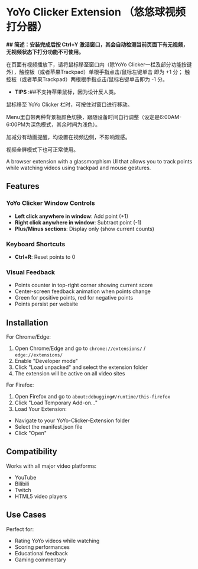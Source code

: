 # YoYo Clicker Extension （悠悠球视频打分器）

**## 简述：安装完成后按 Ctrl+Y 激活窗口，其会自动检测当前页面下有无视频，无视频状态下打分功能不可使用。**

在页面有视频播放下，请将鼠标移至窗口内（除YoYo Clicker一栏及部分功能按键外），触控板（或者苹果Trackpad）单根手指点击/鼠标左键单击 即为 +1 分； 触控板（或者苹果Trackpad）两根根手指点击/鼠标右键单击即为 -1 分。

- **TIPS** :##不支持苹果鼠标，因为设计反人类。
  
鼠标移至 YoYo Clicker 栏时，可按住对窗口进行移动。

Menu里自带两种背景板颜色切换，跟随设备时间自行调整（设定是6:00AM-6:00PM为深色模式，其余时间为浅色）。

加减分有动画提醒，均设置在视频边侧，不影响观感。

视频全屏模式下也可正常使用。

A browser extension with a glassmorphism UI that allows you to track points while watching videos using trackpad and mouse gestures.

## Features 

### YoYo Clicker Window Controls
- **Left click anywhere in window**: Add point (+1)
- **Right click anywhere in window**: Subtract point (-1)
- **Plus/Minus sections**: Display only (show current counts)

### Keyboard Shortcuts
- **Ctrl+R**: Reset points to 0

### Visual Feedback
- Points counter in top-right corner showing current score
- Center-screen feedback animation when points change
- Green for positive points, red for negative points
- Points persist per website

## Installation

For Chrome/Edge:

1. Open Chrome/Edge and go to `chrome://extensions/` / `edge://extensions/`
2. Enable "Developer mode"
3. Click "Load unpacked" and select the extension folder
4. The extension will be active on all video sites

For Firefox:

1. Open Firefox and go to `about:debugging#/runtime/this-firefox`
2. Click "Load Temporary Add-on..."
3. Load Your Extension:
- Navigate to your YoYo-Clicker-Extension folder
- Select the manifest.json file
- Click "Open"


## Compatibility

Works with all major video platforms:
- YouTube
- Bilibili
- Twitch
- HTML5 video players

## Use Cases

Perfect for:
- Rating YoYo videos while watching
- Scoring performances
- Educational feedback
- Gaming commentary

